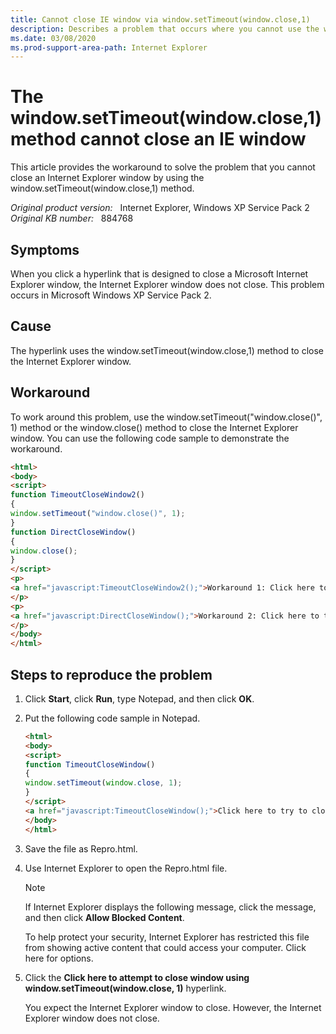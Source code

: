 ```yaml
---
title: Cannot close IE window via window.setTimeout(window.close,1)
description: Describes a problem that occurs where you cannot use the window.setTimeout(window.close,1) method to close an Internet Explorer window.
ms.date: 03/08/2020
ms.prod-support-area-path: Internet Explorer
---
```

# The window.setTimeout(window.close,1) method cannot close an IE window

This article provides the workaround to solve the problem that you cannot close an Internet Explorer window by using the window.setTimeout(window.close,1) method.

_Original product version:_ &nbsp; Internet Explorer, Windows XP Service Pack 2  
_Original KB number:_ &nbsp; 884768

## Symptoms

When you click a hyperlink that is designed to close a Microsoft Internet Explorer window, the Internet Explorer window does not close. This problem occurs in Microsoft Windows XP Service Pack 2.

## Cause

The hyperlink uses the window.setTimeout(window.close,1) method to close the Internet Explorer window.

## Workaround

To work around this problem, use the window.setTimeout("window.close()", 1) method or the window.close() method to close the Internet Explorer window. You can use the following code sample to demonstrate the workaround.

```html
<html>
<body>
<script>
function TimeoutCloseWindow2()
{
window.setTimeout("window.close()", 1);
}
function DirectCloseWindow()
{
window.close();
}
</script>
<p>
<a href="javascript:TimeoutCloseWindow2();">Workaround 1: Click here to try to close the window by using window.setTimeout("window.close()", 1)</a>
</p>
<p>
<a href="javascript:DirectCloseWindow();">Workaround 2: Click here to try to close the window by using window.close()</a>
</p>
</body>
</html>
```

## Steps to reproduce the problem

1. Click **Start**, click **Run**, type Notepad, and then click **OK**.

2. Put the following code sample in Notepad.

   ```html
   <html>
   <body>
   <script>
   function TimeoutCloseWindow()
   {
   window.setTimeout(window.close, 1);
   }
   </script>
   <a href="javascript:TimeoutCloseWindow();">Click here to try to close the window by using window.setTimeout(window.close, 1)</a>
   </body>
   </html>
   ```

3. Save the file as Repro.html.

4. Use Internet Explorer to open the Repro.html file.

   > [!NOTE]
   > If Internet Explorer displays the following message, click the message, and then click **Allow Blocked Content**.
   >
   > To help protect your security, Internet Explorer has restricted this file from showing active content that could access your computer. Click here for options.

5. Click the **Click here to attempt to close window using window.setTimeout(window.close, 1)** hyperlink.

   You expect the Internet Explorer window to close. However, the Internet Explorer window does not close.
